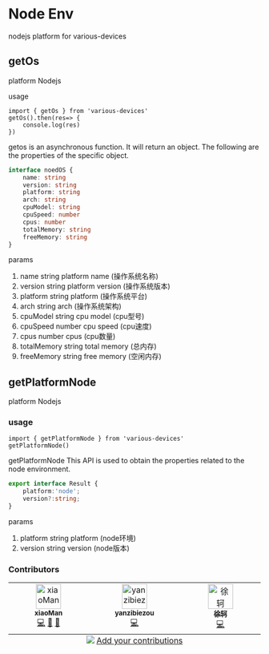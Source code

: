 # Node Env

nodejs platform for various-devices

## getOs

platform Nodejs

usage

```js{6}
import { getOs } from 'various-devices'
getOs().then(res=> {
    console.log(res)
})
```
getos is an asynchronous function. It will return an object. The following are the properties of the specific object.


```ts
interface noedOS {
    name: string
    version: string
    platform: string
    arch: string
    cpuModel: string
    cpuSpeed: number
    cpus: number
    totalMemory: string
    freeMemory: string
}
```

params

1. name string platform name (操作系统名称)
2. version string platform version (操作系统版本)
3. platform string platform (操作系统平台)
4. arch string arch (操作系统架构)
5. cpuModel string cpu model (cpu型号)
6. cpuSpeed number cpu speed (cpu速度)
7. cpus number cpus (cpu数量)
8. totalMemory string total memory (总内存)
9. freeMemory string free memory (空闲内存)

## getPlatformNode

platform Nodejs

### usage

```js{6}
import { getPlatformNode } from 'various-devices'
getPlatformNode()
```
getPlatformNode This API is used to obtain the properties related to the node environment.

```ts
export interface Result {
    platform:'node';
    version?:string;
}
```
params

1. platform string platform (node环境)
2. version string version (node版本)

### Contributors

<!-- ALL-CONTRIBUTORS-LIST:START - Do not remove or modify this section -->
<!-- prettier-ignore-start -->
<!-- markdownlint-disable -->
<table>
  <tbody>
    <tr>
      <td align="center" valign="top" width="14.28%"><a href="https://github.com/message163"><img src="https://avatars.githubusercontent.com/u/32630999?v=4?s=50" width="50px;" alt="xiaoMan"/><br /><sub><b>xiaoMan</b></sub></a><br /><a href="https://github.com/message163/various-devices/commits?author=message163" title="Code">💻</a> <a href="https://github.com/message163/various-devices/commits?author=message163" title="Documentation">📖</a> <a href="#design-message163" title="Design">🎨</a></td>
      <td align="center" valign="top" width="14.28%"><a href="https://github.com/yanzibiezou"><img src="https://avatars.githubusercontent.com/u/107256547?v=4?s=50" width="50px;" alt="yanzibiezou"/><br /><sub><b>yanzibiezou</b></sub></a><br /><a href="https://github.com/message163/various-devices/commits?author=yanzibiezou" title="Code">💻</a></td>
      <td align="center" valign="top" width="14.28%"><a href="https://github.com/core-admin"><img src="https://avatars.githubusercontent.com/u/77573477?v=4?s=50" width="50px;" alt="徐轲"/><br /><sub><b>徐轲</b></sub></a><br /><a href="https://github.com/message163/various-devices/commits?author=core-admin" title="Code">💻</a></td>
    </tr>
  </tbody>
  <tfoot>
    <tr>
      <td align="center" size="13px" colspan="7">
        <img src="https://raw.githubusercontent.com/all-contributors/all-contributors-cli/1b8533af435da9854653492b1327a23a4dbd0a10/assets/logo-small.svg">
          <a href="https://all-contributors.js.org/docs/en/bot/usage">Add your contributions</a>
        </img>
      </td>
    </tr>
  </tfoot>
</table>

<!-- markdownlint-restore -->
<!-- prettier-ignore-end -->

<!-- ALL-CONTRIBUTORS-LIST:END -->